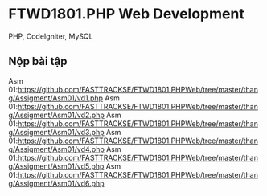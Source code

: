 # FTWD1801.PHP Web Development
PHP, CodeIgniter, MySQL
## Nộp bài tập
  Asm 01:https://github.com/FASTTRACKSE/FTWD1801.PHPWeb/tree/master/thang/Assigment/Asm01/vd1.php
  Asm 01:https://github.com/FASTTRACKSE/FTWD1801.PHPWeb/tree/master/thang/Assigment/Asm01/vd2.php
  Asm 01:https://github.com/FASTTRACKSE/FTWD1801.PHPWeb/tree/master/thang/Assigment/Asm01/vd3.php
  Asm 01:https://github.com/FASTTRACKSE/FTWD1801.PHPWeb/tree/master/thang/Assigment/Asm01/vd4.php
  Asm 01:https://github.com/FASTTRACKSE/FTWD1801.PHPWeb/tree/master/thang/Assigment/Asm01/vd5.php
  Asm 01:https://github.com/FASTTRACKSE/FTWD1801.PHPWeb/tree/master/thang/Assigment/Asm01/vd6.php
   

